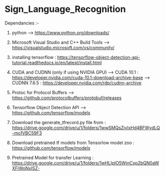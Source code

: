 # Sign_Language_Recognition

Dependancies :-

1) python --> https://www.python.org/downloads/

2) Microsoft Visual Studio and C++ Build Tools --> https://visualstudio.microsoft.com/vs/community/

3) installing tensorflow : https://tensorflow-object-detection-api-tutorial.readthedocs.io/en/latest/install.html

4) CUDA and CUDNN (only if using NVIDIA GPU)  --> CUDA 10.1 : https://developer.nvidia.com/cuda-10.1-download-archive-base
			     	                          --> CUDNN 7.6.5 : https://developer.nvidia.com/rdp/cudnn-archive  
5) Protoc for Protocol Buffers --> https://github.com/protocolbuffers/protobuf/releases

6) Tensorflow Object Detection API --> https://github.com/tensorflow/models

7) Download the generate_tfrecord.py file from : https://drive.google.com/drive/u/1/folders/1wwSMQsZivIxHd4BFWydLQ-mo1VBC59F3

8) Download pretrained tf models from Tensorlow model zoo : https://github.com/tensorflow/models

9) Pretrained Model for transfer Learning : https://drive.google.com/drive/u/1/folders/1wHLIpIO5WjnCxp2bQN0aWXFiWoNxISZ-
